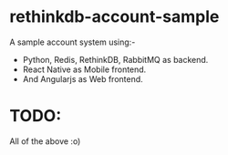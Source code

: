 # rethinkdb-account-sample


A sample account system using:-


- Python, Redis, RethinkDB, RabbitMQ as backend.
- React Native as Mobile frontend.
- And Angularjs as Web frontend.

# TODO:
All of the above :o)
